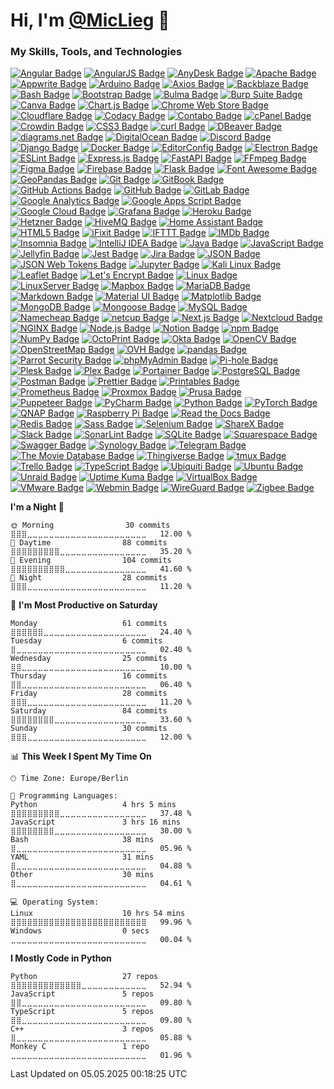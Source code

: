 # Hi, I'm [@MicLieg](https://github.com/MicLieg) 👋

### My Skills, Tools, and Technologies

[![Angular Badge](https://img.shields.io/badge/Angular-0F0F11?logo=angular&logoColor=fff&style=flat-square)](https://angular.io)
[![AngularJS Badge](https://img.shields.io/badge/AngularJS-E23237?logo=angular&logoColor=fff&style=flat-square)](https://angularjs.org)
[![AnyDesk Badge](https://img.shields.io/badge/AnyDesk-EF443B?logo=anydesk&logoColor=fff&style=flat-square)](https://anydesk.com)
[![Apache Badge](https://img.shields.io/badge/Apache-D22128?logo=apache&logoColor=fff&style=flat-square)](https://apache.org)
[![Appwrite Badge](https://img.shields.io/badge/Appwrite-FD366E?logo=appwrite&logoColor=fff&style=flat-square)](https://appwrite.io)
[![Arduino Badge](https://img.shields.io/badge/Arduino-00878F?logo=arduino&logoColor=fff&style=flat-square)](https://arduino.cc)
[![Axios Badge](https://img.shields.io/badge/Axios-5A29E4?logo=axios&logoColor=fff&style=flat-square)](https://axios-http.com)
[![Backblaze Badge](https://img.shields.io/badge/Backblaze-E21E29?logo=backblaze&logoColor=fff&style=flat-square)](https://backblaze.com)
[![Bash Badge](https://img.shields.io/badge/Bash-4EAA25?logo=GNU%20Bash&logoColor=fff&style=flat-square)](https://gnu.org/software/bash)
[![Bootstrap Badge](https://img.shields.io/badge/Bootstrap-7952B3?logo=bootstrap&logoColor=fff&style=flat-square)](https://getbootstrap.com)
[![Bulma Badge](https://img.shields.io/badge/Bulma-00D1B2?logo=bulma&logoColor=fff&style=flat-square)](https://bulma.io)
[![Burp Suite Badge](https://img.shields.io/badge/Burp%20Suite-F63?logo=burpsuite&logoColor=fff&style=flat-square)](https://portswigger.net/burp)
[![Canva Badge](https://img.shields.io/badge/Canva-00C4CC?logo=canva&logoColor=fff&style=flat-square)](https://canva.com)
[![Chart.js Badge](https://img.shields.io/badge/Chart.js-FF6384?logo=chartdotjs&logoColor=fff&style=flat-square)](https://chartjs.org)
[![Chrome Web Store Badge](https://img.shields.io/badge/Chrome%20Web%20Store-4285F4?logo=chromewebstore&logoColor=fff&style=flat-square)](https://chrome.google.com/webstore)
[![Cloudflare Badge](https://img.shields.io/badge/Cloudflare-F38020?logo=cloudflare&logoColor=fff&style=flat-square)](https://cloudflare.com)
[![Codacy Badge](https://img.shields.io/badge/Codacy-222F29?logo=codacy&logoColor=fff&style=flat-square)](https://codacy.com)
[![Contabo Badge](https://img.shields.io/badge/Contabo-00AAEB?logo=contabo&logoColor=fff&style=flat-square)](https://contabo.com)
[![cPanel Badge](https://img.shields.io/badge/cPanel-FF6C2C?logo=cpanel&logoColor=fff&style=flat-square)](https://cpanel.net)
[![Crowdin Badge](https://img.shields.io/badge/Crowdin-2E3340?logo=crowdin&logoColor=fff&style=flat-square)](https://crowdin.com)
[![CSS3 Badge](https://img.shields.io/badge/CSS3-1572B6?logo=css3&logoColor=fff&style=flat-square)](https://www.w3.org/Style/CSS)
[![curl Badge](https://img.shields.io/badge/curl-073551?logo=curl&logoColor=fff&style=flat-square)](https://curl.se)
[![DBeaver Badge](https://img.shields.io/badge/DBeaver-382923?logo=dbeaver&logoColor=fff&style=flat-square)](https://dbeaver.io)
[![diagrams.net Badge](https://img.shields.io/badge/diagrams.net-F08705?logo=diagramsdotnet&logoColor=fff&style=flat-square)](https://diagrams.net)
[![DigitalOcean Badge](https://img.shields.io/badge/DigitalOcean-0080FF?logo=DigitalOcean&logoColor=fff&style=flat-square)](https://digitalocean.com)
[![Discord Badge](https://img.shields.io/badge/Discord-5865F2?logo=discord&logoColor=fff&style=flat-square)](https://discord.com)
[![Django Badge](https://img.shields.io/badge/Django-092E20?logo=django&logoColor=fff&style=flat-square)](https://djangoproject.com)
[![Docker Badge](https://img.shields.io/badge/Docker-2496ED?logo=docker&logoColor=fff&style=flat-square)](https://docker.com)
[![EditorConfig Badge](https://img.shields.io/badge/EditorConfig-FEFEFE?logo=editorconfig&logoColor=000&style=flat-square)](https://editorconfig.org)
[![Electron Badge](https://img.shields.io/badge/Electron-47848F?logo=electron&logoColor=fff&style=flat-square)](https://electronjs.org)
[![ESLint Badge](https://img.shields.io/badge/ESLint-4B32C3?logo=eslint&logoColor=fff&style=flat-square)](https://eslint.org)
[![Express.js Badge](https://img.shields.io/badge/Express.js-000?logo=express&logoColor=fff&style=flat-square)](https://expressjs.com)
[![FastAPI Badge](https://img.shields.io/badge/FastAPI-009688?logo=fastapi&logoColor=fff&style=flat-square)](https://fastapi.tiangolo.com)
[![FFmpeg Badge](https://img.shields.io/badge/FFmpeg-007808?logo=ffmpeg&logoColor=fff&style=flat-square)](https://ffmpeg.org)
[![Figma Badge](https://img.shields.io/badge/Figma-F24E1E?logo=figma&logoColor=fff&style=flat-square)](https://figma.com)
[![Firebase Badge](https://img.shields.io/badge/Firebase-DD2C00?logo=firebase&logoColor=fff&style=flat-square)](https://firebase.google.com)
[![Flask Badge](https://img.shields.io/badge/Flask-000?logo=flask&logoColor=fff&style=flat-square)](https://flask.palletsprojects.com)
[![Font Awesome Badge](https://img.shields.io/badge/Font%20Awesome-538DD7?logo=fontawesome&logoColor=fff&style=flat-square)](https://fontawesome.com)
[![GeoPandas Badge](https://img.shields.io/badge/GeoPandas-139C5A?logo=geopandas&logoColor=fff&style=flat-square)](https://geopandas.org)
[![Git Badge](https://img.shields.io/badge/Git-F05032?logo=git&logoColor=fff&style=flat-square)](https://git-scm.com)
[![GitBook Badge](https://img.shields.io/badge/GitBook-BBDDE5?logo=gitbook&logoColor=000&style=flat-square)](https://www.gitbook.com)
[![GitHub Actions Badge](https://img.shields.io/badge/GitHub%20Actions-2088FF?logo=githubactions&logoColor=fff&style=flat-square)](https://github.com/features/actions)
[![GitHub Badge](https://img.shields.io/badge/GitHub-181717?logo=github&logoColor=fff&style=flat-square)](https://github.com)
[![GitLab Badge](https://img.shields.io/badge/GitLab-FC6D26?logo=gitlab&logoColor=fff&style=flat-square)](https://gitlab.com)
[![Google Analytics Badge](https://img.shields.io/badge/Google%20Analytics-E37400?logo=googleanalytics&logoColor=fff&style=flat-square)](https://developers.google.com)
[![Google Apps Script Badge](https://img.shields.io/badge/Google%20Apps%20Script-4285F4?logo=googleappsscript&logoColor=fff&style=flat-square)](https://script.google.com)
[![Google Cloud Badge](https://img.shields.io/badge/Google%20Cloud-4285F4?logo=googlecloud&logoColor=fff&style=flat-square)](https://cloud.google.com)
[![Grafana Badge](https://img.shields.io/badge/Grafana-F46800?logo=grafana&logoColor=fff&style=flat-square)](https://grafana.com)
[![Heroku Badge](https://img.shields.io/badge/Heroku-430098?logo=heroku&logoColor=fff&style=flat-square)](https://heroku.com)
[![Hetzner Badge](https://img.shields.io/badge/Hetzner-D50C2D?logo=hetzner&logoColor=fff&style=flat-square)](https://hetzner.com)
[![HiveMQ Badge](https://img.shields.io/badge/HiveMQ-FFC000?logo=hivemq&logoColor=000&style=flat-square)](https://hivemq.com)
[![Home Assistant Badge](https://img.shields.io/badge/Home%20Assistant-18BCF2?logo=homeassistant&logoColor=fff&style=flat-square)](https://home-assistant.io)
[![HTML5 Badge](https://img.shields.io/badge/HTML5-E34F26?logo=html5&logoColor=fff&style=flat-square)](https://html.spec.whatwg.org)
[![iFixit Badge](https://img.shields.io/badge/iFixit-0071CE?logo=ifixit&logoColor=fff&style=flat-square)](https://ifixit.com)
[![IFTTT Badge](https://img.shields.io/badge/IFTTT-000?logo=ifttt&logoColor=fff&style=flat-square)](https://ifttt.com)
[![IMDb Badge](https://img.shields.io/badge/IMDb-F5C518?logo=imdb&logoColor=000&style=flat-square)](https://imdb.com)
[![Insomnia Badge](https://img.shields.io/badge/Insomnia-4000BF?logo=insomnia&logoColor=fff&style=flat-square)](https://insomnia.rest)
[![IntelliJ IDEA Badge](https://img.shields.io/badge/IntelliJ%20IDEA-000?logo=intellijidea&logoColor=fff&style=flat-square)](https://jetbrains.com/idea)
[![Java Badge](https://img.shields.io/badge/Java-007396?logo=openjdk&logoColor=fff&style=flat-square)](https://java.com)
[![JavaScript Badge](https://img.shields.io/badge/JavaScript-F7DF1E?logo=javascript&logoColor=000&style=flat-square)](https://developer.mozilla.org/en-US/docs/Web/JavaScript)
[![Jellyfin Badge](https://img.shields.io/badge/Jellyfin-00A4DC?logo=jellyfin&logoColor=fff&style=flat-square)](https://jellyfin.org)
[![Jest Badge](https://img.shields.io/badge/Jest-C21325?logo=jest&logoColor=fff&style=flat-square)](https://jestjs.io)
[![Jira Badge](https://img.shields.io/badge/Jira-0052CC?logo=jira&logoColor=fff&style=flat-square)](https://atlassian.com/software/jira)
[![JSON Badge](https://img.shields.io/badge/JSON-000?logo=json&logoColor=fff&style=flat-square)](https://json.org)
[![JSON Web Tokens Badge](https://img.shields.io/badge/JSON%20Web%20Tokens-000?logo=jsonwebtokens&logoColor=fff&style=flat-square)](https://jwt.io)
[![Jupyter Badge](https://img.shields.io/badge/Jupyter-F37626?logo=jupyter&logoColor=fff&style=flat-square)](https://jupyter.org)
[![Kali Linux Badge](https://img.shields.io/badge/Kali%20Linux-557C94?logo=kalilinux&logoColor=fff&style=flat-square)](https://kali.org)
[![Leaflet Badge](https://img.shields.io/badge/Leaflet-199900?logo=leaflet&logoColor=fff&style=flat-square)](https://leafletjs.com)
[![Let's Encrypt Badge](https://img.shields.io/badge/Let's%20Encrypt-003A70?logo=letsencrypt&logoColor=fff&style=flat-square)](https://letsencrypt.org)
[![Linux Badge](https://img.shields.io/badge/Linux-FCC624?logo=linux&logoColor=000&style=flat-square)](https://linux.org)
[![LinuxServer Badge](https://img.shields.io/badge/LinuxServer-DA3B8A?logo=linuxserver&logoColor=fff&style=flat-square)](https://linuxserver.io)
[![Mapbox Badge](https://img.shields.io/badge/Mapbox-000?logo=mapbox&logoColor=fff&style=flat-square)](https://mapbox.com)
[![MariaDB Badge](https://img.shields.io/badge/MariaDB-003545?logo=mariadb&logoColor=fff&style=flat-square)](https://mariadb.org)
[![Markdown Badge](https://img.shields.io/badge/Markdown-000000?logo=markdown&logoColor=fff&style=flat-square)](https://daringfireball.net/projects/markdown)
[![Material UI Badge](https://img.shields.io/badge/Material%20UI-007FFF?logo=mui&logoColor=fff&style=flat-square)](https://mui.com)
[![Matplotlib Badge](https://img.shields.io/badge/Matplotlib-11557C?logo=python&logoColor=fff&style=flat-square)](https://matplotlib.org)
[![MongoDB Badge](https://img.shields.io/badge/MongoDB-47A248?logo=mongodb&logoColor=fff&style=flat-square)](https://mongodb.com)
[![Mongoose Badge](https://img.shields.io/badge/Mongoose-800?logo=mongoose&logoColor=fff&style=flat-square)](https://mongoosejs.com)
[![MySQL Badge](https://img.shields.io/badge/MySQL-4479A1?logo=mysql&logoColor=fff&style=flat-square)](https://mysql.com)
[![Namecheap Badge](https://img.shields.io/badge/Namecheap-DE3723?logo=namecheap&logoColor=fff&style=flat-square)](https://namecheap.com)
[![netcup Badge](https://img.shields.io/badge/netcup-056473?logo=netcup&logoColor=fff&style=flat-square)](https://netcup.eu)
[![Next.js Badge](https://img.shields.io/badge/Next.js-000?logo=nextdotjs&logoColor=fff&style=flat-square)](https://nextjs.org)
[![Nextcloud Badge](https://img.shields.io/badge/Nextcloud-0082C9?logo=nextcloud&logoColor=fff&style=flat-square)](https://nextcloud.com)
[![NGINX Badge](https://img.shields.io/badge/NGINX-009639?logo=nginx&logoColor=fff&style=flat-square)](https://nginx.com)
[![Node.js Badge](https://img.shields.io/badge/Node.js-5FA04E?logo=nodedotjs&logoColor=fff&style=flat-square)](https://nodejs.org)
[![Notion Badge](https://img.shields.io/badge/Notion-000?logo=notion&logoColor=fff&style=flat-square)](https://notion.so)
[![npm Badge](https://img.shields.io/badge/npm-CB3837?logo=npm&logoColor=fff&style=flat-square)](https://npmjs.com)
[![NumPy Badge](https://img.shields.io/badge/NumPy-013243?logo=numpy&logoColor=fff&style=flat-square)](https://numpy.org)
[![OctoPrint Badge](https://img.shields.io/badge/OctoPrint-13C100?logo=octoprint&logoColor=fff&style=flat-square)](https://octoprint.org)
[![Okta Badge](https://img.shields.io/badge/Okta-007DC1?logo=okta&logoColor=fff&style=flat-square)](https://okta.com)
[![OpenCV Badge](https://img.shields.io/badge/OpenCV-5C3EE8?logo=opencv&logoColor=fff&style=flat-square)](https://opencv.org)
[![OpenStreetMap Badge](https://img.shields.io/badge/OpenStreetMap-7EBC6F?logo=openstreetmap&logoColor=fff&style=flat-square)](https://openstreetmap.org)
[![OVH Badge](https://img.shields.io/badge/OVH-123F6D?logo=ovh&logoColor=fff&style=flat-square)](https://ovh.com)
[![pandas Badge](https://img.shields.io/badge/pandas-150458?logo=pandas&logoColor=fff&style=flat-square)](https://pandas.pydata.org)
[![Parrot Security Badge](https://img.shields.io/badge/Parrot%20Security-15E0ED?logo=parrotsecurity&logoColor=000&style=flat-square)](https://parrotsec.org)
[![phpMyAdmin Badge](https://img.shields.io/badge/phpMyAdmin-6C78AF?logo=phpmyadmin&logoColor=fff&style=flat-square)](https://phpmyadmin.net)
[![Pi-hole Badge](https://img.shields.io/badge/Pi--hole-96060C?logo=pihole&logoColor=fff&style=flat-square)](https://pi-hole.net)
[![Plesk Badge](https://img.shields.io/badge/Plesk-52BBE6?logo=plesk&logoColor=fff&style=flat-square)](https://plesk.com)
[![Plex Badge](https://img.shields.io/badge/Plex-EBAF00?logo=plex&logoColor=000&style=flat-square)](https://plex.tv)
[![Portainer Badge](https://img.shields.io/badge/Portainer-007E89?logo=portainer&logoColor=fff&style=flat-square)](https://portainer.io)
[![PostgreSQL Badge](https://img.shields.io/badge/PostgreSQL-4169E1?logo=postgresql&logoColor=fff&style=flat-square)](https://postgresql.org)
[![Postman Badge](https://img.shields.io/badge/Postman-FF6C37?logo=postman&logoColor=fff&style=flat-square)](https://postman.com)
[![Prettier Badge](https://img.shields.io/badge/Prettier-F7B93E?logo=prettier&logoColor=fff&style=flat-square)](https://prettier.io)
[![Printables Badge](https://img.shields.io/badge/Printables-FA6831?logo=printables&logoColor=fff&style=flat-square)](https://printables.com)
[![Prometheus Badge](https://img.shields.io/badge/Prometheus-E6522C?logo=prometheus&logoColor=fff&style=flat-square)](https://prometheus.io)
[![Proxmox Badge](https://img.shields.io/badge/Proxmox-E57000?logo=proxmox&logoColor=fff&style=flat-square)](https://proxmox.com)
[![Prusa Badge](https://img.shields.io/badge/Prusa-fa6831?logo=prusa&logoColor=fff&style=flat-square)](https://prusa3d.com)
[![Puppeteer Badge](https://img.shields.io/badge/Puppeteer-40B5A4?logo=puppeteer&logoColor=fff&style=flat-square)](https://pptr.dev)
[![PyCharm Badge](https://img.shields.io/badge/PyCharm-000?logo=pycharm&logoColor=fff&style=flat-square)](https://jetbrains.com/pycharm)
[![Python Badge](https://img.shields.io/badge/Python-3776AB?logo=python&logoColor=fff&style=flat-square)](https://python.org)
[![PyTorch Badge](https://img.shields.io/badge/PyTorch-EE4C2C?logo=pytorch&logoColor=fff&style=flat-square)](https://pytorch.org)
[![QNAP Badge](https://img.shields.io/badge/QNAP-0C2E82?logo=qnap&logoColor=fff&style=flat-square)](https://qnap.com)
[![Raspberry Pi Badge](https://img.shields.io/badge/Raspberry%20Pi-A22846?logo=raspberrypi&logoColor=fff&style=flat-square)](https://raspberrypi.org)
[![Read the Docs Badge](https://img.shields.io/badge/Read%20the%20Docs-8CA1AF?logo=readthedocs&logoColor=fff&style=flat-square)](https://readthedocs.org)
[![Redis Badge](https://img.shields.io/badge/Redis-FF4438?logo=redis&logoColor=fff&style=flat-square)](https://redis.io)
[![Sass Badge](https://img.shields.io/badge/Sass-CC6699?logo=sass&logoColor=fff&style=flat-square)](https://sass-lang.com)
[![Selenium Badge](https://img.shields.io/badge/Selenium-43B02A?logo=selenium&logoColor=fff&style=flat-square)](https://selenium.dev)
[![ShareX Badge](https://img.shields.io/badge/ShareX-2885F1?logo=sharex&logoColor=fff&style=flat-square)](https://getsharex.com)
[![Slack Badge](https://img.shields.io/badge/Slack-4A154B?logo=slack&logoColor=fff&style=flat-square)](https://slack.com)
[![SonarLint Badge](https://img.shields.io/badge/SonarLint-CB2029?logo=sonarlint&logoColor=fff&style=flat-square)](https://sonarlint.org)
[![SQLite Badge](https://img.shields.io/badge/SQLite-003B57?logo=sqlite&logoColor=fff&style=flat-square)](https://sqlite.org)
[![Squarespace Badge](https://img.shields.io/badge/Squarespace-000?logo=squarespace&logoColor=fff&style=flat-square)](https://squarespace.com)
[![Swagger Badge](https://img.shields.io/badge/Swagger-85EA2D?logo=swagger&logoColor=000&style=flat-square)](https://swagger.io)
[![Synology Badge](https://img.shields.io/badge/Synology-B5B5B6?logo=synology&logoColor=fff&style=flat-square)](https://synology.com)
[![Telegram Badge](https://img.shields.io/badge/Telegram-26A5E4?logo=telegram&logoColor=fff&style=flat-square)](https://telegram.org)
[![The Movie Database Badge](https://img.shields.io/badge/The%20Movie%20Database-01B4E4?logo=themoviedatabase&logoColor=fff&style=flat-square)](https://themoviedb.org)
[![Thingiverse Badge](https://img.shields.io/badge/Thingiverse-248BFB?logo=thingiverse&logoColor=fff&style=flat-square)](https://thingiverse.com)
[![tmux Badge](https://img.shields.io/badge/tmux-1BB91F?logo=tmux&logoColor=fff&style=flat-square)](https://github.com/tmux/tmux)
[![Trello Badge](https://img.shields.io/badge/Trello-0052CC?logo=trello&logoColor=fff&style=flat-square)](https://trello.com)
[![TypeScript Badge](https://img.shields.io/badge/TypeScript-3178C6?logo=typescript&logoColor=fff&style=flat-square)](https://www.typescriptlang.org)
[![Ubiquiti Badge](https://img.shields.io/badge/Ubiquiti-0559C9?logo=ubiquiti&logoColor=fff&style=flat-square)](https://ui.com)
[![Ubuntu Badge](https://img.shields.io/badge/Ubuntu-E95420?logo=ubuntu&logoColor=fff&style=flat-square)](https://ubuntu.com)
[![Unraid Badge](https://img.shields.io/badge/Unraid-F15A2C?logo=unraid&logoColor=fff&style=flat-square)](https://unraid.net)
[![Uptime Kuma Badge](https://img.shields.io/badge/Uptime%20Kuma-5CDD8B?logo=uptimekuma&logoColor=fff&style=flat-square)](https://github.com/louislam/uptime-kuma)
[![VirtualBox Badge](https://img.shields.io/badge/VirtualBox-183A61?logo=virtualbox&logoColor=fff&style=flat-square)](https://www.virtualbox.org)
[![VMware Badge](https://img.shields.io/badge/VMware-607078?logo=vmware&logoColor=fff&style=flat-square)](https://www.vmware.com)
[![Webmin Badge](https://img.shields.io/badge/Webmin-7DA0D0?logo=webmin&logoColor=fff&style=flat-square)](https://www.webmin.com)
[![WireGuard Badge](https://img.shields.io/badge/WireGuard-88171A?logo=wireguard&logoColor=fff&style=flat-square)](https://www.wireguard.com)
[![Zigbee Badge](https://img.shields.io/badge/Zigbee-EB0443?logo=zigbee&logoColor=fff&style=flat-square)](https://csa-iot.org/all-solutions/zigbee/)

<!--START_SECTION:waka-->
**I'm a Night 🦉** 

```text
🌞 Morning                30 commits          ⣿⣿⣿⣀⣀⣀⣀⣀⣀⣀⣀⣀⣀⣀⣀⣀⣀⣀⣀⣀⣀⣀⣀⣀⣀   12.00 % 
🌆 Daytime                88 commits          ⣿⣿⣿⣿⣿⣿⣿⣿⣿⣀⣀⣀⣀⣀⣀⣀⣀⣀⣀⣀⣀⣀⣀⣀⣀   35.20 % 
🌃 Evening                104 commits         ⣿⣿⣿⣿⣿⣿⣿⣿⣿⣿⣀⣀⣀⣀⣀⣀⣀⣀⣀⣀⣀⣀⣀⣀⣀   41.60 % 
🌙 Night                  28 commits          ⣿⣿⣿⣀⣀⣀⣀⣀⣀⣀⣀⣀⣀⣀⣀⣀⣀⣀⣀⣀⣀⣀⣀⣀⣀   11.20 % 
```
📅 **I'm Most Productive on Saturday** 

```text
Monday                   61 commits          ⣿⣿⣿⣿⣿⣿⣀⣀⣀⣀⣀⣀⣀⣀⣀⣀⣀⣀⣀⣀⣀⣀⣀⣀⣀   24.40 % 
Tuesday                  6 commits           ⣿⣀⣀⣀⣀⣀⣀⣀⣀⣀⣀⣀⣀⣀⣀⣀⣀⣀⣀⣀⣀⣀⣀⣀⣀   02.40 % 
Wednesday                25 commits          ⣿⣿⣀⣀⣀⣀⣀⣀⣀⣀⣀⣀⣀⣀⣀⣀⣀⣀⣀⣀⣀⣀⣀⣀⣀   10.00 % 
Thursday                 16 commits          ⣿⣿⣀⣀⣀⣀⣀⣀⣀⣀⣀⣀⣀⣀⣀⣀⣀⣀⣀⣀⣀⣀⣀⣀⣀   06.40 % 
Friday                   28 commits          ⣿⣿⣿⣀⣀⣀⣀⣀⣀⣀⣀⣀⣀⣀⣀⣀⣀⣀⣀⣀⣀⣀⣀⣀⣀   11.20 % 
Saturday                 84 commits          ⣿⣿⣿⣿⣿⣿⣿⣿⣀⣀⣀⣀⣀⣀⣀⣀⣀⣀⣀⣀⣀⣀⣀⣀⣀   33.60 % 
Sunday                   30 commits          ⣿⣿⣿⣀⣀⣀⣀⣀⣀⣀⣀⣀⣀⣀⣀⣀⣀⣀⣀⣀⣀⣀⣀⣀⣀   12.00 % 
```


📊 **This Week I Spent My Time On** 

```text
🕑︎ Time Zone: Europe/Berlin

💬 Programming Languages: 
Python                   4 hrs 5 mins        ⣿⣿⣿⣿⣿⣿⣿⣿⣿⣀⣀⣀⣀⣀⣀⣀⣀⣀⣀⣀⣀⣀⣀⣀⣀   37.48 % 
JavaScript               3 hrs 16 mins       ⣿⣿⣿⣿⣿⣿⣿⣿⣀⣀⣀⣀⣀⣀⣀⣀⣀⣀⣀⣀⣀⣀⣀⣀⣀   30.00 % 
Bash                     38 mins             ⣿⣀⣀⣀⣀⣀⣀⣀⣀⣀⣀⣀⣀⣀⣀⣀⣀⣀⣀⣀⣀⣀⣀⣀⣀   05.96 % 
YAML                     31 mins             ⣿⣀⣀⣀⣀⣀⣀⣀⣀⣀⣀⣀⣀⣀⣀⣀⣀⣀⣀⣀⣀⣀⣀⣀⣀   04.88 % 
Other                    30 mins             ⣿⣀⣀⣀⣀⣀⣀⣀⣀⣀⣀⣀⣀⣀⣀⣀⣀⣀⣀⣀⣀⣀⣀⣀⣀   04.61 % 

💻 Operating System: 
Linux                    10 hrs 54 mins      ⣿⣿⣿⣿⣿⣿⣿⣿⣿⣿⣿⣿⣿⣿⣿⣿⣿⣿⣿⣿⣿⣿⣿⣿⣿   99.96 % 
Windows                  0 secs              ⣀⣀⣀⣀⣀⣀⣀⣀⣀⣀⣀⣀⣀⣀⣀⣀⣀⣀⣀⣀⣀⣀⣀⣀⣀   00.04 % 
```

**I Mostly Code in Python** 

```text
Python                   27 repos            ⣿⣿⣿⣿⣿⣿⣿⣿⣿⣿⣿⣿⣿⣀⣀⣀⣀⣀⣀⣀⣀⣀⣀⣀⣀   52.94 % 
JavaScript               5 repos             ⣿⣿⣀⣀⣀⣀⣀⣀⣀⣀⣀⣀⣀⣀⣀⣀⣀⣀⣀⣀⣀⣀⣀⣀⣀   09.80 % 
TypeScript               5 repos             ⣿⣿⣀⣀⣀⣀⣀⣀⣀⣀⣀⣀⣀⣀⣀⣀⣀⣀⣀⣀⣀⣀⣀⣀⣀   09.80 % 
C++                      3 repos             ⣿⣀⣀⣀⣀⣀⣀⣀⣀⣀⣀⣀⣀⣀⣀⣀⣀⣀⣀⣀⣀⣀⣀⣀⣀   05.88 % 
Monkey C                 1 repo              ⣀⣀⣀⣀⣀⣀⣀⣀⣀⣀⣀⣀⣀⣀⣀⣀⣀⣀⣀⣀⣀⣀⣀⣀⣀   01.96 % 
```




 Last Updated on 05.05.2025 00:18:25 UTC
<!--END_SECTION:waka-->
